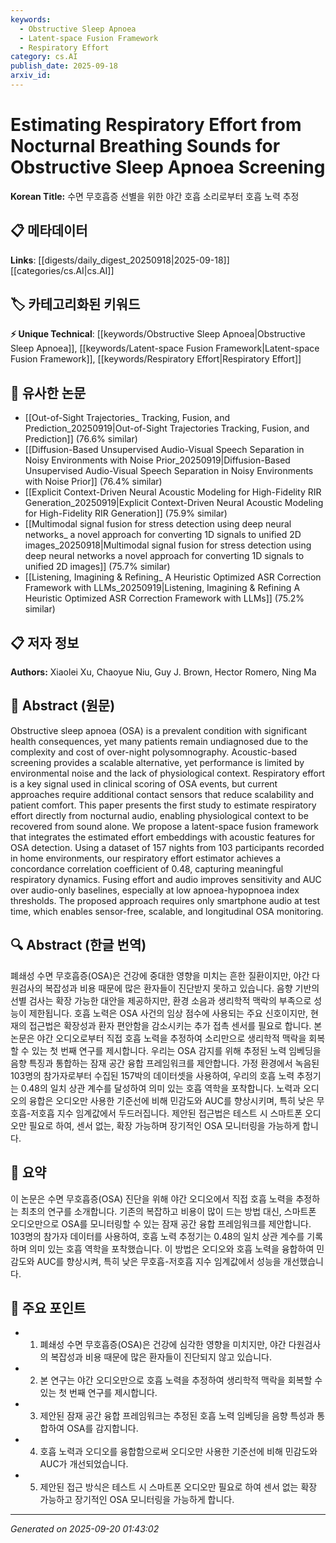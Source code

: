 ```yaml
---
keywords:
  - Obstructive Sleep Apnoea
  - Latent-space Fusion Framework
  - Respiratory Effort
category: cs.AI
publish_date: 2025-09-18
arxiv_id:
---
```


<!-- KEYWORD_LINKING_METADATA:
{
  "processed_timestamp": "2025-09-22 22:30:00.559217",
  "vocabulary_version": "1.0",
  "selected_keywords": [
    "Obstructive Sleep Apnoea",
    "Latent-space Fusion Framework",
    "Respiratory Effort"
  ],
  "rejected_keywords": [
    "Acoustic-based Screening",
    "Smartphone Audio"
  ],
  "similarity_scores": {
    "Obstructive Sleep Apnoea": 0.85,
    "Latent-space Fusion Framework": 0.82,
    "Respiratory Effort": 0.8
  },
  "extraction_method": "AI_prompt_based",
  "budget_applied": true
}
-->

# Estimating Respiratory Effort from Nocturnal Breathing Sounds for Obstructive Sleep Apnoea Screening

**Korean Title:** 수면 무호흡증 선별을 위한 야간 호흡 소리로부터 호흡 노력 추정

## 📋 메타데이터

**Links**: [[digests/daily_digest_20250918|2025-09-18]]        [[categories/cs.AI|cs.AI]]

## 🏷️ 카테고리화된 키워드
**⚡ Unique Technical**: [[keywords/Obstructive Sleep Apnoea|Obstructive Sleep Apnoea]], [[keywords/Latent-space Fusion Framework|Latent-space Fusion Framework]], [[keywords/Respiratory Effort|Respiratory Effort]]

## 🔗 유사한 논문
- [[Out-of-Sight Trajectories_ Tracking, Fusion, and Prediction_20250919|Out-of-Sight Trajectories Tracking, Fusion, and Prediction]] (76.6% similar)
- [[Diffusion-Based Unsupervised Audio-Visual Speech Separation in Noisy Environments with Noise Prior_20250919|Diffusion-Based Unsupervised Audio-Visual Speech Separation in Noisy Environments with Noise Prior]] (76.4% similar)
- [[Explicit Context-Driven Neural Acoustic Modeling for High-Fidelity RIR Generation_20250919|Explicit Context-Driven Neural Acoustic Modeling for High-Fidelity RIR Generation]] (75.9% similar)
- [[Multimodal signal fusion for stress detection using deep neural networks_ a novel approach for converting 1D signals to unified 2D images_20250918|Multimodal signal fusion for stress detection using deep neural networks a novel approach for converting 1D signals to unified 2D images]] (75.7% similar)
- [[Listening, Imagining & Refining_ A Heuristic Optimized ASR Correction Framework with LLMs_20250919|Listening, Imagining & Refining A Heuristic Optimized ASR Correction Framework with LLMs]] (75.2% similar)

## 📋 저자 정보

**Authors:** Xiaolei Xu, Chaoyue Niu, Guy J. Brown, Hector Romero, Ning Ma

## 📄 Abstract (원문)

Obstructive sleep apnoea (OSA) is a prevalent condition with significant
health consequences, yet many patients remain undiagnosed due to the complexity
and cost of over-night polysomnography. Acoustic-based screening provides a
scalable alternative, yet performance is limited by environmental noise and the
lack of physiological context. Respiratory effort is a key signal used in
clinical scoring of OSA events, but current approaches require additional
contact sensors that reduce scalability and patient comfort. This paper
presents the first study to estimate respiratory effort directly from nocturnal
audio, enabling physiological context to be recovered from sound alone. We
propose a latent-space fusion framework that integrates the estimated effort
embeddings with acoustic features for OSA detection. Using a dataset of 157
nights from 103 participants recorded in home environments, our respiratory
effort estimator achieves a concordance correlation coefficient of 0.48,
capturing meaningful respiratory dynamics. Fusing effort and audio improves
sensitivity and AUC over audio-only baselines, especially at low
apnoea-hypopnoea index thresholds. The proposed approach requires only
smartphone audio at test time, which enables sensor-free, scalable, and
longitudinal OSA monitoring.

## 🔍 Abstract (한글 번역)

폐쇄성 수면 무호흡증(OSA)은 건강에 중대한 영향을 미치는 흔한 질환이지만, 야간 다원검사의 복잡성과 비용 때문에 많은 환자들이 진단받지 못하고 있습니다. 음향 기반의 선별 검사는 확장 가능한 대안을 제공하지만, 환경 소음과 생리학적 맥락의 부족으로 성능이 제한됩니다. 호흡 노력은 OSA 사건의 임상 점수에 사용되는 주요 신호이지만, 현재의 접근법은 확장성과 환자 편안함을 감소시키는 추가 접촉 센서를 필요로 합니다. 본 논문은 야간 오디오로부터 직접 호흡 노력을 추정하여 소리만으로 생리학적 맥락을 회복할 수 있는 첫 번째 연구를 제시합니다. 우리는 OSA 감지를 위해 추정된 노력 임베딩을 음향 특징과 통합하는 잠재 공간 융합 프레임워크를 제안합니다. 가정 환경에서 녹음된 103명의 참가자로부터 수집된 157박의 데이터셋을 사용하여, 우리의 호흡 노력 추정기는 0.48의 일치 상관 계수를 달성하여 의미 있는 호흡 역학을 포착합니다. 노력과 오디오의 융합은 오디오만 사용한 기준선에 비해 민감도와 AUC를 향상시키며, 특히 낮은 무호흡-저호흡 지수 임계값에서 두드러집니다. 제안된 접근법은 테스트 시 스마트폰 오디오만 필요로 하여, 센서 없는, 확장 가능하며 장기적인 OSA 모니터링을 가능하게 합니다.

## 📝 요약

이 논문은 수면 무호흡증(OSA) 진단을 위해 야간 오디오에서 직접 호흡 노력을 추정하는 최초의 연구를 소개합니다. 기존의 복잡하고 비용이 많이 드는 방법 대신, 스마트폰 오디오만으로 OSA를 모니터링할 수 있는 잠재 공간 융합 프레임워크를 제안합니다. 103명의 참가자 데이터를 사용하여, 호흡 노력 추정기는 0.48의 일치 상관 계수를 기록하며 의미 있는 호흡 역학을 포착했습니다. 이 방법은 오디오와 호흡 노력을 융합하여 민감도와 AUC를 향상시켜, 특히 낮은 무호흡-저호흡 지수 임계값에서 성능을 개선했습니다.

## 🎯 주요 포인트

- 1. 폐쇄성 수면 무호흡증(OSA)은 건강에 심각한 영향을 미치지만, 야간 다원검사의 복잡성과 비용 때문에 많은 환자들이 진단되지 않고 있습니다.

- 2. 본 연구는 야간 오디오만으로 호흡 노력을 추정하여 생리학적 맥락을 회복할 수 있는 첫 번째 연구를 제시합니다.

- 3. 제안된 잠재 공간 융합 프레임워크는 추정된 호흡 노력 임베딩을 음향 특성과 통합하여 OSA를 감지합니다.

- 4. 호흡 노력과 오디오를 융합함으로써 오디오만 사용한 기준선에 비해 민감도와 AUC가 개선되었습니다.

- 5. 제안된 접근 방식은 테스트 시 스마트폰 오디오만 필요로 하여 센서 없는 확장 가능하고 장기적인 OSA 모니터링을 가능하게 합니다.

---

*Generated on 2025-09-20 01:43:02*